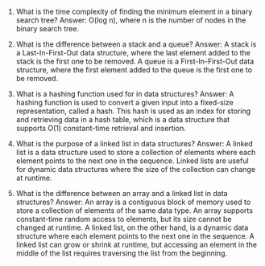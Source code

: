 1. What is the time complexity of finding the minimum element in a binary search tree? 
Answer: O(log n), where n is the number of nodes in the binary search tree.

2. What is the difference between a stack and a queue? 
Answer: A stack is a Last-In-First-Out data structure, where the last element added to the stack is the first one to be removed. A queue is a First-In-First-Out data structure, where the first element added to the queue is the first one to be removed.

3. What is a hashing function used for in data structures? 
Answer: A hashing function is used to convert a given input into a fixed-size representation, called a hash. This hash is used as an index for storing and retrieving data in a hash table, which is a data structure that supports O(1) constant-time retrieval and insertion.

4. What is the purpose of a linked list in data structures? 
Answer: A linked list is a data structure used to store a collection of elements where each element points to the next one in the sequence. Linked lists are useful for dynamic data structures where the size of the collection can change at runtime.

5. What is the difference between an array and a linked list in data structures? 
Answer: An array is a contiguous block of memory used to store a collection of elements of the same data type. An array supports constant-time random access to elements, but its size cannot be changed at runtime. A linked list, on the other hand, is a dynamic data structure where each element points to the next one in the sequence. A linked list can grow or shrink at runtime, but accessing an element in the middle of the list requires traversing the list from the beginning.